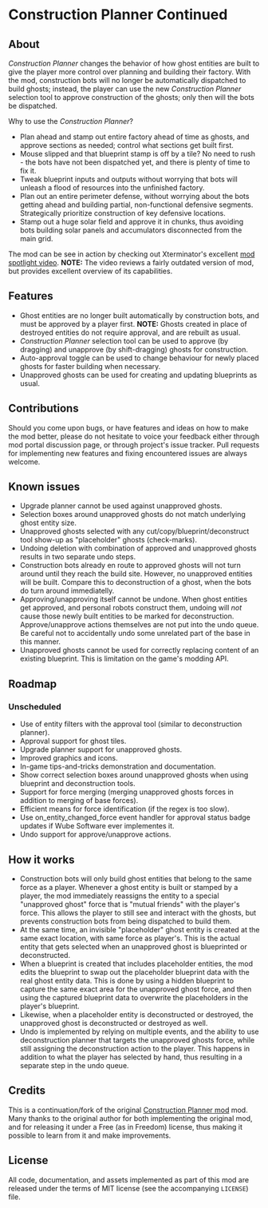 Construction Planner Continued
==============================


About
-----

*Construction Planner* changes the behavior of how ghost entities are built to give the player more control over planning and building their factory. With the mod, construction bots will no longer be automatically dispatched to build ghosts; instead, the player can use the new *Construction Planner* selection tool to approve construction of the ghosts; only then will the bots be dispatched.

Why to use the *Construction Planner*?

-   Plan ahead and stamp out entire factory ahead of time as ghosts, and approve sections as needed; control what sections get built first.
-   Mouse slipped and that blueprint stamp is off by a tile? No need to rush - the bots have not been dispatched yet, and there is plenty of time to fix it.
-   Tweak blueprint inputs and outputs without worrying that bots will unleash a flood of resources into the unfinished factory.
-   Plan out an entire perimeter defense, without worrying about the bots getting ahead and building partial, non-functional defensive segments. Strategically prioritize construction of key defensive locations.
-   Stamp out a huge solar field and approve it in chunks, thus avoiding bots building solar panels and accumulators disconnected from the main grid.

The mod can be see in action by checking out Xterminator's excellent [mod spotlight video](https://www.youtube.com/watch?v=UNAXhiTBu9M). **NOTE:** The video reviews a fairly outdated version of mod, but provides excellent overview of its capabilities.


Features
--------

-   Ghost entities are no longer built automatically by construction bots, and must be approved by a player first. **NOTE:** Ghosts created in place of destroyed entities do not require approval, and are rebuilt as usual.
-   *Construction Planner* selection tool can be used to approve (by dragging) and unapprove (by shift-dragging) ghosts for construction.
-   Auto-approval toggle can be used to change behaviour for newly placed ghosts for faster building when necessary.
-   Unapproved ghosts can be used for creating and updating blueprints as usual.


Contributions
-------------

Should you come upon bugs, or have features and ideas on how to make the mod better, please do not hesitate to voice your feedback either through mod portal discussion page, or through project's issue tracker. Pull requests for implementing new features and fixing encountered issues are always welcome.


Known issues
------------

-   Upgrade planner cannot be used against unapproved ghosts.
-   Selection boxes around unapproved ghosts do not match underlying ghost entity size.
-   Unapproved ghosts selected with any cut/copy/blueprint/deconstruct tool show-up as "placeholder" ghosts (check-marks).
-   Undoing deletion with combination of approved and unapproved ghosts results in two separate undo steps.
-   Construction bots already en route to approved ghosts will not turn around until they reach the build site. However, no unapproved entities will be built. Compare this to deconstruction of a ghost, when the bots do turn around immediatelly.
-   Approving/unapproving itself cannot be undone. When ghost entities get approved, and personal robots construct them, undoing will _not_ cause those newly built entities to be marked for deconstruction. Approve/unapprove actions themselves are not put into the undo queue. Be careful not to accidentally undo some unrelated part of the base in this manner.
-   Unapproved ghosts cannot be used for correctly replacing content of an existing blueprint. This is limitation on the game's modding API.


Roadmap
-------

### Unscheduled

-   Use of entity filters with the approval tool (similar to deconstruction planner).
-   Approval support for ghost tiles.
-   Upgrade planner support for unapproved ghosts.
-   Improved graphics and icons.
-   In-game tips-and-tricks demonstration and documentation.
-   Show correct selection boxes around unapproved ghosts when using blueprint and deconstruction tools.
-   Support for force merging (merging unapproved ghosts forces in addition to merging of base forces).
-   Efficient means for force identification (if the regex is too slow).
-   Use on\_entity\_changed_force event handler for approval status badge updates if Wube Software ever implementes it.
-   Undo support for approve/unapprove actions.


How it works
------------

-   Construction bots will only build ghost entities that belong to the same force as a player. Whenever a ghost entity is built or stamped by a player, the mod immediately reassigns the entity to a special "unapproved ghost" force that is "mutual friends" with the player's force. This allows the player to still see and interact with the ghosts, but prevents construction bots from being dispatched to build them.
-   At the same time, an invisible "placeholder" ghost entity is created at the same exact location, with same force as player's.  This is the actual entity that gets selected when an unapproved ghost is blueprinted or deconstructed.
-   When a blueprint is created that includes placeholder entities, the mod edits the blueprint to swap out the placeholder blueprint data with the real ghost entity data. This is done by using a hidden blueprint to capture the same exact area for the unapproved ghost force, and then using the captured blueprint data to overwrite the placeholders in the player's blueprint.
-   Likewise, when a placeholder entity is deconstructed or destroyed, the unapproved ghost is deconstructed or destroyed as well.
-   Undo is implemented by relying on multiple events, and the ability to use deconstruction planner that targets the unapproved ghosts force, while still assigning the deconstruction action to the player. This happens in addition to what the player has selected by hand, thus resulting in a separate step in the undo queue.


Credits
-------

This is a continuation/fork of the original [Construction Planner mod](https://mods.factorio.com/mod/ConstructionPlanner) mod. Many thanks to the original author for both implementing the original mod, and for releasing it under a Free (as in Freedom) license, thus making it possible to learn from it and make improvements.


License
-------

All code, documentation, and assets implemented as part of this mod are released under the terms of MIT license (see the accompanying `LICENSE`) file.
